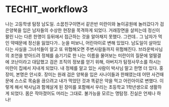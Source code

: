 # TECHIT_workflow3

나는 고등학생 탐정 남도일.
소꿉친구이면서 같은반 미란이와 놀이공원에 놀러갔다가 검은양복을 입은 남자들의 수상한 현장을 목격하게 되었다.
거래장면을 살피는데 정신이 팔린 나는
다른 한명이 등뒤에서 접근하는 것을 알아채지 못했다.
그런데.. 그 남자가 먹인 약때문에 정신을 잃었다가..
눈을 떠보니,
어린아이로 변해 있었다.
남도일이 살아있다는 사실을 그녀석들이 알고 또 위협해오면 주변사람들까지 위험해진다.
브라운박사님의 조언을 받아드려 정체를 숨기기로 한 나는
이름을 물어보는 미란이의 질문에 얼떨결에 코난이라고 대답했고
검은 조직의 정보를 얻기 위해, 아버지가 탐정사무소를 하시는 미란이 집에서 지내게 되었다.
내 정체를 알고 있는 사람이 박사님 말고 한명 더 있다.
홍장미, 본명은 안시호.
장미는 원래 검은 양복을 입은 사나이들과 한패였는데 어떤 사건때문에 스스로 목숨을 끊으려고 내가 먹었던 것과 똑같은 약을 먹고 어린아이로 변했다.
이렇게 해서 박사님과 함께살게 된 장미를 포함해서 우리는 초등학교 1학년생으로 생활하게 되었다.
몸은 작아졌어도 머리는 그대로.
불가능을 모르는 명탐정.
진실은 언제나 하나!